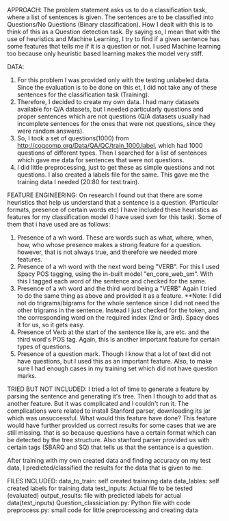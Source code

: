 ﻿APPROACH:
The problem statement asks us to do a classification task, where a list of sentences is given. The sentences are to be classified into Questions/No Questions (Binary classification).
How I dealt with this is to think of this as a Question detection task. By saying so, I mean that with the use of heuristics and Machine Learning, I try to find if a given sentence has some features that tells me if it is a question or not.
I used Machine learning too because only heuristic based learning makes the model very stiff.

DATA: 
1. For this problem I was provided only with the testing unlabeled data. Since the evaluation is to be done on this et, I did not take any of these sentences for the classification task (Training). 
2. Therefore, I decided to create my own data. I had many datasets available for Q/A datasets, but I needed particularly questions and proper sentences which are not questions (Q/A datasets usually had incomplete sentences for the ones that were not questions, since they were random answers). 
3. So, I took a set of questions(1000) from http://cogcomp.org/Data/QA/QC/train_1000.label, which had 1000 questions of different types. Then I searched for a list of sentences which gave me data for sentences that were not questions. 
4. I did little preprocessing, just to get these as simple questions and not questions. I also created a labels file for the same. This gave me the training data I needed (20:80 for test:train).

FEATURE ENGINEERING:
On research I found out that there are some heuristics that help us understand that a sentence is a question. (Particular formats, presence of certain words etc) I have included these heuristics as features for my classification model (I have used svm for this task).
Some of them that i have used are as follows:
1. Presence of a wh word.
These are words such as what, where, when, how, who whose presence makes a strong feature for a question. however, that is not always true, and therefore we needed more features.
2. Presence of a wh word with the next word being "VERB".
For this I used Spacy POS tagging, using the in-built model "en_core_web_sm". With this I tagged each word of the sentence and checked for the same.
3. Presence of a wh word and the third word being a "VERB"
Again I tried to do the same thing as above and provided it as a feature.
**Note: I did not do trigrams/bigrams for the whole sentence since I did not need the other trigrams in the sentence. Instead I just checked for the token, and the corresponding word on the required index (2nd or 3rd). Spacy does it for us, so it gets easy.
4. Presence of Verb at the start of the sentence like is, are etc. and the third word's POS tag.
Again, this is another important feature for certain types of questions.
5. Presence of a question mark.
Though I know that a lot of text did not have questions, but I used this as an important feature. Also, to make sure I had enough cases in my training set which did not have question marks.

TRIED BUT NOT INCLUDED:
I tried a lot of time to generate a feature by parsing the sentence and generating it's tree. Then I though to add that as another feature. But it was complicated and I couldn't run it. The complications were related to install Stanford parser, downloading its jar which was unsuccessful.
What would this feature have done?
This feature would have further provided us correct results for some cases that we are still missing. that is so because questions have a certain format which can be detected by the tree structure. Also stanford parser provided us with certain tags (SBARQ and SQ) that tells us that the sentance is a question.


After training with my own created data and finding accuracy on my test data, I predicted/classified the results for the data that is given to me.

FILES INCLUDED: 
data_to_train: self created trainning data
data_lables: self created labels for training data
test_inputs: Actual file to be tested (evaluated)
output_results: file with predicted labels for actual data(test_inputs)
Question_classiciation.py: Python file with code
preprocess.py: small code for little preprocessing and creating data
